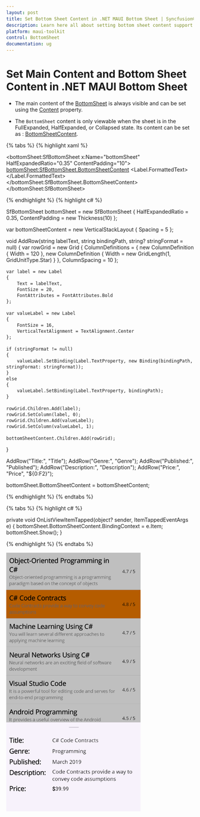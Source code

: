 ```yaml
---
layout: post
title: Set Bottom Sheet Content in .NET MAUI Bottom Sheet | Syncfusion®
description: Learn here all about setting bottom sheet content support in Syncfusion® .NET MAUI Bottom Sheet (SfBottomSheet) control.
platform: maui-toolkit
control: BottomSheet
documentation: ug
---
```


# Set Main Content and Bottom Sheet Content in .NET MAUI Bottom Sheet

* The main content of the [BottomSheet](https://help.syncfusion.com/cr/maui-toolkit/Syncfusion.Maui.Toolkit.BottomSheet.SfBottomSheet.html) is always visible and can be set using the [Content](https://help.syncfusion.com/cr/maui-toolkit/Syncfusion.Maui.Toolkit.BottomSheet.SfBottomSheet.html#Syncfusion_Maui_Toolkit_BottomSheet_SfBottomSheet_Content) property.

* The `BottomSheet` content is only viewable when the sheet is in the FullExpanded, HalfExpanded, or Collapsed state. Its content can be set as : [BottomSheetContent](https://help.syncfusion.com/cr/maui-toolkit/Syncfusion.Maui.Toolkit.BottomSheet.SfBottomSheet.html#Syncfusion_Maui_Toolkit_BottomSheet_SfBottomSheet_BottomSheetContent).

{% tabs %}
{% highlight xaml %}

<bottomSheet:SfBottomSheet x:Name="bottomSheet" HalfExpandedRatio="0.35" ContentPadding="10">
    <bottomSheet:SfBottomSheet.BottomSheetContent>
        <VerticalStackLayout Spacing="5" x:Name="bottomSheetContent">
            <Grid ColumnDefinitions="120, *" ColumnSpacing="10">
                <Label Text="Title:" FontSize="20" FontAttributes="Bold"/>
                <Label Text="{Binding Title}" FontSize="16" VerticalTextAlignment="Center" Grid.Column="1"/>
            </Grid>
            <Grid ColumnDefinitions="120, *" ColumnSpacing="10">
                <Label Text="Genre:" FontSize="20" FontAttributes="Bold"/>
                <Label Text="{Binding Genre}" FontSize="16" VerticalTextAlignment="Center" Grid.Column="1"/>
            </Grid>
            <Grid ColumnDefinitions="120, *" ColumnSpacing="10">
                <Label Text="Published:" FontSize="20" FontAttributes="Bold"/>
                <Label Text="{Binding Published}" FontSize="16" VerticalTextAlignment="Center" Grid.Column="1"/>
            </Grid>
            <Grid ColumnDefinitions="120, *" ColumnSpacing="10">
                <Label Text="Description:" FontSize="20" FontAttributes="Bold"/>
                <Label Text="{Binding Description}" FontSize="16" VerticalTextAlignment="Center" Grid.Column="1"/>
            </Grid>
            <Grid ColumnDefinitions="120, *" ColumnSpacing="10">
                <Label Text="Price:" FontSize="20" FontAttributes="Bold"/>
                <Label FontSize="16" VerticalTextAlignment="Center" Grid.Column="1">
                    <Label.FormattedText>
                        <FormattedString>
                            <Span Text="$" FontAttributes="Bold" />
                            <Span Text="{Binding Price, StringFormat='{0:F2}'}" />
                        </FormattedString>
                    </Label.FormattedText>
                </Label>
            </Grid>
        </VerticalStackLayout>
    </bottomSheet:SfBottomSheet.BottomSheetContent>
</bottomSheet:SfBottomSheet>
	
{% endhighlight %}
{% highlight c# %}

SfBottomSheet bottomSheet = new SfBottomSheet
{
    HalfExpandedRatio = 0.35,
    ContentPadding = new Thickness(10)
};

var bottomSheetContent = new VerticalStackLayout { Spacing = 5 };

void AddRow(string labelText, string bindingPath, string? stringFormat = null)
{
    var rowGrid = new Grid
    {
        ColumnDefinitions =
        {
            new ColumnDefinition { Width = 120 },
            new ColumnDefinition { Width = new GridLength(1, GridUnitType.Star) }
        },
        ColumnSpacing = 10
    };

    var label = new Label
    {
        Text = labelText,
        FontSize = 20,
        FontAttributes = FontAttributes.Bold
    };

    var valueLabel = new Label
    {
        FontSize = 16,
        VerticalTextAlignment = TextAlignment.Center
    };

    if (stringFormat != null)
    {
        valueLabel.SetBinding(Label.TextProperty, new Binding(bindingPath, stringFormat: stringFormat));
    }
    else
    {
        valueLabel.SetBinding(Label.TextProperty, bindingPath);
    }

    rowGrid.Children.Add(label);
    rowGrid.SetColumn(label, 0);
    rowGrid.Children.Add(valueLabel);
    rowGrid.SetColumn(valueLabel, 1);

    bottomSheetContent.Children.Add(rowGrid);
}

AddRow("Title:", "Title");
AddRow("Genre:", "Genre");
AddRow("Published:", "Published");
AddRow("Description:", "Description");
AddRow("Price:", "Price", "${0:F2}");

bottomSheet.BottomSheetContent = bottomSheetContent;
  
{% endhighlight %}
{% endtabs %}

{% tabs %}
{% highlight c# %}

private void OnListViewItemTapped(object? sender, ItemTappedEventArgs e)
{
    bottomSheet.BottomSheetContent.BindingContext = e.Item;
    bottomSheet.Show();
}

{% endhighlight %}
{% endtabs %}

![BottomSheetContent Image for BottomSheet](images/bottomSheetContent.png)